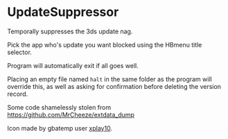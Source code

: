 # UpdateSuppressor
Temporally suppresses the 3ds update nag.

Pick the app who's update you want blocked using the HBmenu title selector.

Program will automatically exit if all goes well.

Placing an empty file named `halt` in the same folder as the program will override this, as well as asking for confirmation before deleting the version record.

Some code shamelessly stolen from <https://github.com/MrCheeze/extdata_dump>

Icon made by gbatemp user [xplay10](https://gbatemp.net/members/xplay10.378300/).
